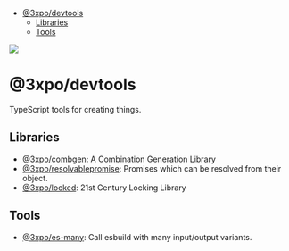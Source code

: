 - [@3xpo/devtools](#3xpodevtools)
  - [Libraries](#libraries)
  - [Tools](#tools)

![](https://expo.codeberg.page/devtools/@senpai/social.png)

# @3xpo/devtools

TypeScript tools for creating things.

## Libraries

- [@3xpo/combgen](./packages/@3xpo/combgen/): A Combination Generation Library
- [@3xpo/resolvablepromise](./packages/@3xpo/resolvablepromise/): Promises which can be resolved from their object.
- [@3xpo/locked](./packages/@3xpo/locked/): 21st Century Locking Library

## Tools

- [@3xpo/es-many](./packages/@3xpo/es-many/): Call esbuild with many input/output variants.
